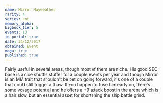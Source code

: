 ```yaml
---
name: Mirror Mayweather
rarity: 4
series: ent
memory_alpha:
bigbook_tier: 5
events: 13
in_portal: true
date: 21/12/2017
obtained: Event
mega: true
published: true
---
```


Fairly useful in several areas, though most of them are niche. His good SEC base is a nice shuttle stuffer for a couple events per year and though Mirror is an MIA trait that shouldn't be bet on going forward, it's one of a couple that could still trigger a thaw. If you happen to fuse him early on, there's some voyage potential and he offers a +9 attack boost in the arena which is a hair slow, but an essential asset for shortening the ship battle grind.

